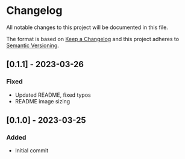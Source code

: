 # Changelog
All notable changes to this project will be documented in this file.

The format is based on [Keep a Changelog](http://keepachangelog.com/en/1.0.0/)
and this project adheres to [Semantic Versioning](http://semver.org/spec/v2.0.0.html).

## [0.1.1] - 2023-03-26
### Fixed
- Updated README, fixed typos
- README image sizing

## [0.1.0] - 2023-03-25
### Added
- Initial commit
